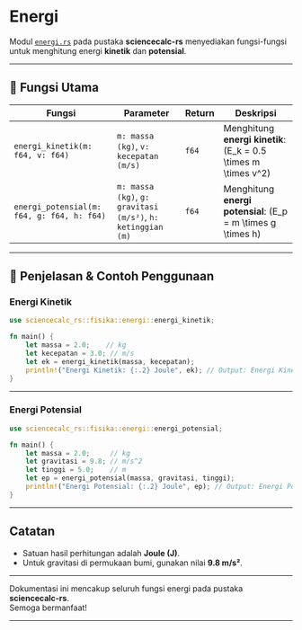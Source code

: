 # Energi

Modul [`energi.rs`](../src/fisika/energi.rs) pada pustaka **sciencecalc-rs** menyediakan fungsi-fungsi untuk menghitung energi **kinetik** dan **potensial**.

---

## 📍 Fungsi Utama

| Fungsi                              | Parameter                      | Return  | Deskripsi                                      |
|--------------------------------------|-------------------------------|---------|------------------------------------------------|
| `energi_kinetik(m: f64, v: f64)`    | `m: massa (kg)`, `v: kecepatan (m/s)` | `f64`   | Menghitung **energi kinetik**: \(E_k = 0.5 \times m \times v^2\) |
| `energi_potensial(m: f64, g: f64, h: f64)` | `m: massa (kg)`, `g: gravitasi (m/s²)`, `h: ketinggian (m)` | `f64` | Menghitung **energi potensial**: \(E_p = m \times g \times h\) |

---

## 📍 Penjelasan & Contoh Penggunaan

### Energi Kinetik

```rust
use sciencecalc_rs::fisika::energi::energi_kinetik;

fn main() {
    let massa = 2.0;    // kg
    let kecepatan = 3.0; // m/s
    let ek = energi_kinetik(massa, kecepatan);
    println!("Energi Kinetik: {:.2} Joule", ek); // Output: Energi Kinetik: 9.00 Joule
}
```

---

### Energi Potensial

```rust
use sciencecalc_rs::fisika::energi::energi_potensial;

fn main() {
    let massa = 2.0;     // kg
    let gravitasi = 9.8; // m/s^2
    let tinggi = 5.0;    // m
    let ep = energi_potensial(massa, gravitasi, tinggi);
    println!("Energi Potensial: {:.2} Joule", ep); // Output: Energi Potensial: 98.00 Joule
}
```

---

## Catatan

- Satuan hasil perhitungan adalah **Joule (J)**.
- Untuk gravitasi di permukaan bumi, gunakan nilai **9.8 m/s²**.

---

Dokumentasi ini mencakup seluruh fungsi energi pada pustaka **sciencecalc-rs**.  
Semoga bermanfaat!

---
